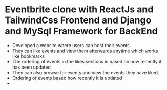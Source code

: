 <!-- create a heading  -->
# Eventbrite clone with ReactJs and TailwindCss Frontend and Django and MySql Framework for BackEnd

- Developed a website where users can host their events.
- They can like events and view them afterwards anytime which works like bookmarks
- The ordering of events in the likes sections is based on how recently it has been updated 
- They can also browse for events and view the events they have liked.
- Ordering of events based how recently it is updated 
-